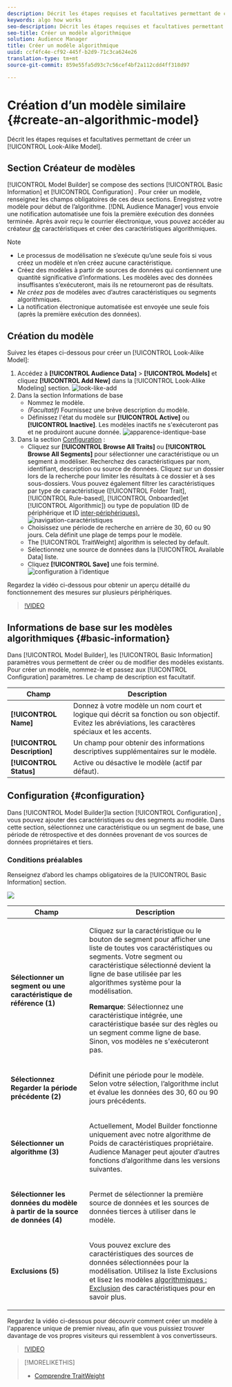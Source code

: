 ```yaml
---
description: Décrit les étapes requises et facultatives permettant de créer un modèle algorithmique dans Model Builder.
keywords: algo how works
seo-description: Décrit les étapes requises et facultatives permettant de créer un modèle algorithmique dans Model Builder.
seo-title: Créer un modèle algorithmique
solution: Audience Manager
title: Créer un modèle algorithmique
uuid: ccf4fc4e-cf92-445f-b2d9-71c3ca624e26
translation-type: tm+mt
source-git-commit: 859e55fa5d93c7c56cef4bf2a112cdd4ff318d97

---
```



# Création d’un modèle similaire {#create-an-algorithmic-model}

Décrit les étapes requises et facultatives permettant de créer un [!UICONTROL Look-Alike Model].

## Section Créateur de modèles

[!UICONTROL Model Builder] se compose des sections [!UICONTROL Basic Information] et [!UICONTROL Configuration] . Pour créer un modèle, renseignez les champs obligatoires de ces deux sections. Enregistrez votre modèle pour début de l’algorithme. [!DNL Audience Manager] vous envoie une notification automatisée une fois la première exécution des données terminée. Après avoir reçu le courrier électronique, vous pouvez accéder au créateur [de](../../features/traits/about-trait-builder.md) caractéristiques et créer des caractéristiques algorithmiques.

>[!NOTE]
>
>* Le processus de modélisation ne s’exécute qu’une seule fois si vous créez un modèle et n’en créez aucune caractéristique.
>* Créez des modèles à partir de sources de données qui contiennent une quantité significative d’informations. Les modèles avec des données insuffisantes s’exécuteront, mais ils ne retourneront pas de résultats.
>* *Ne créez pas* de modèles avec d’autres caractéristiques ou segments algorithmiques.
>* La notification électronique automatisée est envoyée une seule fois (après la première exécution des données).


## Création du modèle

Suivez les étapes ci-dessous pour créer un [!UICONTROL Look-Alike Model]:

1. Accédez à **[!UICONTROL Audience Data]** > **[!UICONTROL Models]** et cliquez **[!UICONTROL Add New]** dans la [!UICONTROL Look-Alike Modeling] section.
   ![look-like-add](assets/look-alike-add.png)
1. Dans la section Informations [](../../features/algorithmic-models/create-model.md#basic-information) de base
   * Nommez le modèle.
   * *(Facultatif)* Fournissez une brève description du modèle.
   * Définissez l&#39;état du modèle sur **[!UICONTROL Active]** ou **[!UICONTROL Inactive]**. Les modèles inactifs ne s&#39;exécuteront pas et ne produiront aucune donnée.
      ![apparence-identique-base](assets/look-alike-basic.png)
1. Dans la section [Configuration](../../features/algorithmic-models/create-model.md#configuration) :
   * Cliquez sur **[!UICONTROL Browse All Traits]** ou **[!UICONTROL Browse All Segments]** pour sélectionner une caractéristique ou un segment à modéliser. Recherchez des caractéristiques par nom, identifiant, description ou source de données. Cliquez sur un dossier lors de la recherche pour limiter les résultats à ce dossier et à ses sous-dossiers. Vous pouvez également filtrer les caractéristiques par type de caractéristique ([!UICONTROL Folder Trait], [!UICONTROL Rule-based], [!UICONTROL Onboarded]et [!UICONTROL Algorithmic]) ou type de population (ID[](../../reference/ids-in-aam.md) de périphérique et ID [inter-périphériques).](../../reference/ids-in-aam.md)
      ![navigation-caractéristiques](assets/browse-traits.png)
   * Choisissez une période de recherche en arrière de 30, 60 ou 90 jours. Cela définit une plage de temps pour le modèle.
   * The [!UICONTROL TraitWeight] algorithm is selected by default.
   * Sélectionnez une source de données dans la [!UICONTROL Available Data] liste.
   * Cliquez **[!UICONTROL Save]** une fois terminé.
      ![configuration à l’identique](assets/look-alike-configuration.png)

Regardez la vidéo ci-dessous pour obtenir un aperçu détaillé du fonctionnement des mesures sur plusieurs périphériques.

>[!VIDEO](https://docs.adobe.com/content/help/en/audience-manager-learn/tutorials/build-and-manage-audiences/profile-merge/understanding-cross-device-metrics-in-audience-manager.html)

## Informations de base sur les modèles algorithmiques {#basic-information}

<!-- r_model_basic.xml -->

Dans [!UICONTROL Model Builder], les [!UICONTROL Basic Information] paramètres vous permettent de créer ou de modifier des modèles existants. Pour créer un modèle, nommez-le et passez aux [!UICONTROL Configuration] paramètres. Le champ de description est facultatif.

| Champ | Description |
|---|---|
| **[!UICONTROL Name]** | Donnez à votre modèle un nom court et logique qui décrit sa fonction ou son objectif. Evitez les abréviations, les caractères spéciaux et les accents. |
| **[!UICONTROL Description]** | Un champ pour obtenir des informations descriptives supplémentaires sur le modèle. |
| **[!UICONTROL Status]** | Active ou désactive le modèle (actif par défaut). |

## Configuration {#configuration}

Dans [!UICONTROL Model Builder]la section [!UICONTROL Configuration] , vous pouvez ajouter des caractéristiques ou des segments au modèle. Dans cette section, sélectionnez une caractéristique ou un segment de base, une période de rétrospective et des données provenant de vos sources de données propriétaires et tiers.

<!-- r_model_configuration.xml -->

### Conditions préalables

Renseignez d’abord les champs obligatoires de la [!UICONTROL Basic Information] section.

![](assets/lam_exclude_traits_numbered.png)

<table id="table_7A6BE5E5498D4776A30323B743954150"> 
 <thead> 
  <tr> 
   <th colname="col1" class="entry"> Champ </th> 
   <th colname="col2" class="entry"> Description </th> 
  </tr> 
 </thead>
 <tbody> 
  <tr> 
   <td colname="col1"> <p><b>Sélectionner un segment ou une caractéristique de référence (1)</b> </p> </td> 
   <td colname="col2"> <p>Cliquez sur la caractéristique ou le bouton de segment pour afficher une liste de toutes vos caractéristiques ou segments. Votre segment ou caractéristique sélectionné devient la ligne de base utilisée par les algorithmes système pour la modélisation. </p> <p> <p><b>Remarque</b>:  Sélectionnez une caractéristique intégrée, une caractéristique basée sur des règles ou un segment comme ligne de base. Sinon, vos modèles ne s'exécuteront pas. </p> </p> </td> 
  </tr> 
  <tr> 
   <td colname="col1"> <p><b>Sélectionnez Regarder la période précédente (2)</b> </p> </td> 
   <td colname="col2"> <p>Définit une période pour le modèle. Selon votre sélection, l’algorithme inclut et évalue les données des 30, 60 ou 90 jours précédents. </p> </td> 
  </tr> 
  <tr> 
   <td colname="col1"> <p><b>Sélectionner un algorithme (3)</b> </p> </td> 
   <td colname="col2"> <p>Actuellement, Model Builder fonctionne uniquement avec notre algorithme de Poids <span class="keyword"></span> de caractéristiques propriétaire. <span class="keyword"> Audience Manager</span> peut ajouter d’autres fonctions d’algorithme dans les versions suivantes. </p> </td>
  </tr>
  <tr> 
   <td colname="col1"> <p><b>Sélectionner les données du modèle à partir de la source de données (4)</b> </p> </td> 
   <td colname="col2"> <p>Permet de sélectionner la première source de données et les sources de données tierces à utiliser dans le modèle. </p> </td>
  </tr> 
  <tr> 
   <td colname="col1"> <p><b>Exclusions (5)</b> </p> </td> 
   <td colname="col2"> <p>Vous pouvez exclure des caractéristiques des sources de données sélectionnées pour la modélisation. Utilisez la liste <span class="wintitle"> Exclusions</span> et lisez les modèles <a href="../../features/algorithmic-models/trait-exclusion-algo-models.md"> algorithmiques : Exclusion</a> des caractéristiques pour en savoir plus. </p> </td>
  </tr> 
 </tbody>
</table>

Regardez la vidéo ci-dessous pour découvrir comment créer un modèle à l&#39;apparence unique de premier niveau, afin que vous puissiez trouver davantage de vos propres visiteurs qui ressemblent à vos convertisseurs.

>[!VIDEO](https://video.tv.adobe.com/v/23504/)

>[!MORELIKETHIS]
>
>* [Comprendre TraitWeight](../../features/algorithmic-models/understanding-models.md#understanding-traitweight)

